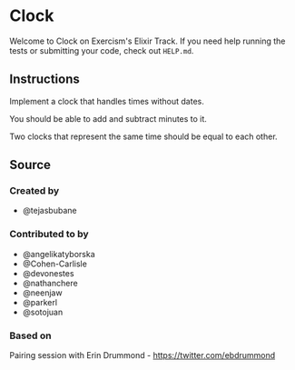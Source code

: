 # Clock

Welcome to Clock on Exercism's Elixir Track.
If you need help running the tests or submitting your code, check out `HELP.md`.

## Instructions

Implement a clock that handles times without dates.

You should be able to add and subtract minutes to it.

Two clocks that represent the same time should be equal to each other.

## Source

### Created by

- @tejasbubane

### Contributed to by

- @angelikatyborska
- @Cohen-Carlisle
- @devonestes
- @nathanchere
- @neenjaw
- @parkerl
- @sotojuan

### Based on

Pairing session with Erin Drummond - https://twitter.com/ebdrummond